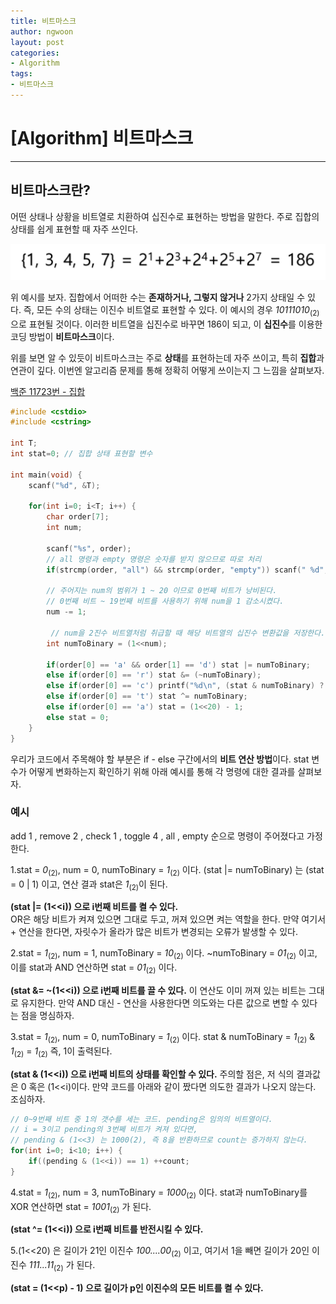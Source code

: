 ```yaml
---
title: 비트마스크
author: ngwoon
layout: post
categories:
- Algorithm
tags:
- 비트마스크
---
```


# [Algorithm] 비트마스크
- - -

## 비트마스크란?
어떤 상태나 상황을 비트열로 치환하여 십진수로 표현하는 방법을 말한다. 주로 집합의 상태를 쉽게 표현할 때 자주 쓰인다.  

![비트마스크 기본 예시](/assets/images/post/Algorithm/Bitmask/Bitmask_basic_example.png)

위 예시를 보자. 집합에서 어떠한 수는 **존재하거나, 그렇지 않거나** 2가지 상태일 수 있다. 즉, 모든 수의 상태는 이진수 비트열로 표현할 수 있다. 이 예시의 경우 *10111010*<sub>(2)</sub>으로 표현될 것이다. 이러한 비트열을 십진수로 바꾸면 186이 되고, 이 **십진수**를 이용한 코딩 방법이 **비트마스크**이다.

위를 보면 알 수 있듯이 비트마스크는 주로 **상태**를 표현하는데 자주 쓰이고, 특히 **집합**과 연관이 깊다. 이번엔 알고리즘 문제를 통해 정확히 어떻게 쓰이는지 그 느낌을 살펴보자.

[백준 11723번 - 집합](https://www.acmicpc.net/problem/11723)

```cpp
#include <cstdio>
#include <cstring>

int T;
int stat=0; // 집합 상태 표현할 변수

int main(void) {
    scanf("%d", &T);

    for(int i=0; i<T; i++) {
        char order[7];
        int num;

        scanf("%s", order);
        // all 명령과 empty 명령은 숫자를 받지 않으므로 따로 처리
        if(strcmp(order, "all") && strcmp(order, "empty")) scanf(" %d", &num);

        // 주어지는 num의 범위가 1 ~ 20 이므로 0번째 비트가 낭비된다.
        // 0번째 비트 ~ 19번째 비트를 사용하기 위해 num을 1 감소시켰다.
        num -= 1;

         // num을 2진수 비트열처럼 취급할 때 해당 비트열의 십진수 변환값을 저장한다.
        int numToBinary = (1<<num);

        if(order[0] == 'a' && order[1] == 'd') stat |= numToBinary;
        else if(order[0] == 'r') stat &= (~numToBinary);
        else if(order[0] == 'c') printf("%d\n", (stat & numToBinary) ? 1 : 0);
        else if(order[0] == 't') stat ^= numToBinary;
        else if(order[0] == 'a') stat = (1<<20) - 1;
        else stat = 0;
    }
}
```  
우리가 코드에서 주목해야 할 부분은 if - else 구간에서의 **비트 연산 방법**이다. stat 변수가 어떻게 변화하는지 확인하기 위해 아래 예시를 통해 각 명령에 대한 결과를 살펴보자.

### 예시
add 1 , remove 2 , check 1 , toggle 4 , all , empty 순으로 명령이 주어졌다고 가정한다.  

1.stat = *0*<sub>(2)</sub>, num = 0, numToBinary = *1*<sub>(2)</sub> 이다.
(stat |= numToBinary) 는 (stat = 0 | 1) 이고, 연산 결과 stat은 *1*<sub>(2)</sub>이 된다.  

**(stat |= (1<<i)) 으로 i번째 비트를 켤 수 있다.**  
OR은 해당 비트가 켜져 있으면 그대로 두고, 꺼져 있으면 켜는 역할을 한다. 만약 여기서 + 연산을 한다면, 자릿수가 올라가 많은 비트가 변경되는 오류가 발생할 수 있다.  

2.stat = *1*<sub>(2)</sub>, num = 1, numToBinary = *10*<sub>(2)</sub> 이다.
~numToBinary = *01*<sub>(2)</sub> 이고, 이를 stat과 AND 연산하면 stat = *01*<sub>(2)</sub> 이다.  

**(stat &= ~(1<<i)) 으로 i번째 비트를 끌 수 있다.**
이 연산도 이미 꺼져 있는 비트는 그대로 유지한다. 만약 AND 대신 - 연산을 사용한다면 의도와는 다른 값으로 변할 수 있다는 점을 명심하자.

3.stat = *1*<sub>(2)</sub>, num = 0, numToBinary = *1*<sub>(2)</sub> 이다.
stat & numToBinary = *1*<sub>(2)</sub> & *1*<sub>(2)</sub> = *1*<sub>(2)</sub> 즉, 1이 출력된다.  

**(stat & (1<<i)) 으로 i번째 비트의 상태를 확인할 수 있다.**
주의할 점은, 저 식의 결과값은 0 혹은 (1<<i)이다. 만약 코드를 아래와 같이 짰다면 의도한 결과가 나오지 않는다. 조심하자.

```c
// 0~9번째 비트 중 1의 갯수를 세는 코드. pending은 임의의 비트열이다.
// i = 3이고 pending의 3번쩨 비트가 켜져 있다면,
// pending & (1<<3) 는 1000(2), 즉 8을 반환하므로 count는 증가하지 않는다.
for(int i=0; i<10; i++) {
    if((pending & (1<<i)) == 1) ++count;
}
```  

4.stat = *1*<sub>(2)</sub>, num = 3, numToBinary = *1000*<sub>(2)</sub> 이다.
stat과 numToBinary를 XOR 연산하면 stat = *1001*<sub>(2)</sub> 가 된다.  

**(stat ^= (1<<i)) 으로 i번째 비트를 반전시킬 수 있다.**

5.(1<<20) 은 길이가 21인 이진수 *100....00*<sub>(2)</sub> 이고, 여기서 1을 빼면 길이가 20인 이진수 *111...11*<sub>(2)</sub> 가 된다.  

**(stat = (1<<p) - 1) 으로 길이가 p인 이진수의 모든 비트를 켤 수 있다.**

